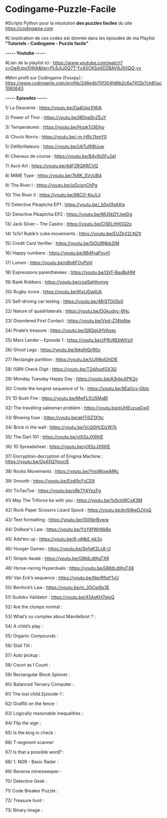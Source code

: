 # Codingame-Puzzle-Facile
#Scripts Python pour la résolution **des puzzles faciles** du site https://codingame.com

#L'explication de ces codes est donnée dans les épisodes de ma Playlist **"Tutoriels - Codingame - Puzzle facile"**

**----- Youtube -----**

#Lien de la playlist ici : https://www.youtube.com/watch?v=Oa4Ups106jA&list=PL6JtJ0Q7T-YxA5CKSqXDZBAV8J50QQ-yx

#Mon profil sur Codingame (Foxxpy) : https://www.codingame.com/profile/2d6e4b70f304fd6b2c6a7412b7cb80ac1060643

**----- Episodes -----**

1/	La Descente : https://youtu.be/Oa4Ups106jA

2/	Power of Thor : https://youtu.be/I8DnaSnZEuY

3/	Temperatures : https://youtu.be/Hcpk7J3Eiho

4/	Chuck Norris : https://youtu.be/-m-HRc7bmY0

5/	Défibrillateurs : https://youtu.be/UkTuIft8Uuw

6/	Chevaux de course : https://youtu.be/B4v9s5Fu2eI

7/	Ascii Art : https://youtu.be/4dFZRQKRCVQ

8/	MIME Type : https://youtu.be/7k8K_SVvUB4

9/	The River I : https://youtu.be/jzGcjxnChPg

10/	The River II : https://youtu.be/98CO-KpJLjI

11/	Detective Pikaptcha EP1 : https://youtu.be/_b5x0foAXis

12/	Detective Pikaptcha EP2 : https://youtu.be/MU5kDYJwtDg

13/	Jack Silver – The Casino : https://youtu.be/ClSELHHOQ2o

14/	1x1x1 Rubik’s cube movements : https://youtu.be/EUZkV2LNZtI

15/	Credit Card Verifier : https://youtu.be/5iGU6Nbk2IM

16/	Happy numbers : https://youtu.be/864fyaFnvr0

17/	Lumen : https://youtu.be/nBn6FOvPshI

18/	Expressions parenthésées : https://youtu.be/QVf-RauBpHM

19/	Bank Robbers : https://youtu.be/coaSqHhynyg

20/	Rugby score : https://youtu.be/KIxlJDwljUk

21/	Self-driving car testing : https://youtu.be/4BjSTGjl3o0

22/	Nature of quadrilaterals : https://youtu.be/DGkudyc-6Hc

23/	Disordered First Contact : https://youtu.be/Vpd-Z14tqNw

24/	Pirate’s treasure : https://youtu.be/Q8QgUHVAzec

25/	Mars Lander – Episode 1 : https://youtu.be/zP9UREbWVz0

26/	Ghost Legs : https://youtu.be/IbkdhlQr90o

27/	Rectangle partition : https://youtu.be/UJ98plOhDlE

28/	ISBN Check Digit : https://youtu.be/T2dAsqfGX3Q

29/	Monday Tuesday Happy Day : https://youtu.be/A3nteJtPK2o

30/	Create the longest sequence of 1s : https://youtu.be/9EaOcv-Gbtc

31/	1D Bush Fire : https://youtu.be/MwFL5USMgBI

32/	The travelling salesman problem : https://youtu.be/eUHExzvaGw0

33/	Blowing fuse : https://youtu.be/aHTi0Z1X1tc

34/	Brick in the wall : https://youtu.be/VcQ0HUDzW7k

35/	The Dart 101 : https://youtu.be/ylXSzJX9XlE

36/	1D Spreadsheet : https://youtu.be/ylXSzJX9XlE

37/	Encryption-decryption of Enigma Machine : https://youtu.be/Os4XQ7moclE

38/	Rooks Movements : https://youtu.be/Yns96owjMKc

39/	Smooth : https://youtu.be/Ezdj9cFsCE8

40/	TicTacToe : https://youtu.be/xRk7Y4YpzFg

41/	May The Triforce be with you : https://youtu.be/1xSckWCsK3M

42/	Rock Paper Scissors Lizard Spock : https://youtu.be/kn5i6wDJVoQ

43/	Text formatting : https://youtu.be/I5lXIbrBvww

44/	Dolbear’s Law : https://youtu.be/YzY4fWhNkBs

45/	Add’em up : https://youtu.be/6-qMkE-kk3o

46/	Hunger Games : https://youtu.be/Se1pK2Lc8-U

47/	Simple Awalé : https://youtu.be/GMdLdtKgTX8

48/	Horse-racing Hyperduals : https://youtu.be/GMdLdtKgTX8

49/	Van Eck’s sequence : https://youtu.be/NprRftaY1vU

50/	Benford’s Law : https://youtu.be/m_3GOaj9s3E

51/	Sudoku Validator : https://youtu.be/45AsKH7qipQ

52/	Are the clumps normal :

53/	What’s so complex about Mandelbrot ? :

54/	A child’s play :

55/	Organic Compounds :

56/	Stall Tilt :

57/	Auto pickup :
 
58/	Count as I Count :

59/	Rectangular Block Spinner :

60/	Balanced Ternary Computer :

61/	The lost child.Episode-1 :

62/	Graffiti on the fence :

63/ Logically reasonable inequalities :

64/ Flip the sign :

65/ Is the king in check :

66/ 7-segment scanner

67/ Is that a possible word? :

68/ 1. NGR - Basic Radar :

69/ Reverse minesweeper :

70/ Detective Geek :

71/ Code Breaker Puzzle :

72/ Treasure hunt :

73/ Binary image :